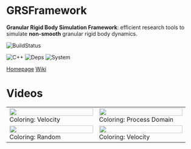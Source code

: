 # GRSFramework

**Granular Rigid Body Simulation Framework**: efficient research tools to simulate **non-smooth** granular rigid body dynamics.

![BuildStatus](https://app.travis-ci.com/gabyx/ExecutionGraph.svg?branch=master)

![C++](https://img.shields.io/badge/c%2B%2B-11/14-green.svg)
![Deps](https://img.shields.io/badge/dependencies-Ogre%7Cboost%7C%20Assimp%7CMPI%7CHDF5%7Ceigen3%7Cpugixml%7Cmeta%7CApproxMVBB%7CCudaFramework%7Cpython3-blue.svg)
![System](https://img.shields.io/badge/system-linux,osx,%7Bwindows%7D-lightgrey.svg)

[Homepage](http://gabyx.github.io/GRSFramework/)
[Wiki](https://github.com/gabyx/GRSFramework/wiki)

# Videos

<table>
<tr>
<td width="50%">
   <a href="https://player.vimeo.com/video/160352926?title=0&byline=0"><img src="https://vumbnail.com/160352926.png" width="100%"></a>
    <span>Coloring: Velocity</span>
</td>
<td width="50%">
   <a href="https://player.vimeo.com/video/160352927?title=0&byline=0"><img src="https://vumbnail.com/160352927.png" width="100%"></a>
    <span>Coloring: Process Domain</span>
</td>
</tr>
<tr>
<td width="50%">
   <a href="https://player.vimeo.com/video/160352928?title=0&byline=0"><img src="https://vumbnail.com/160352928.png" width="100%"></a>
    <span>Coloring: Random</span>
</td>
<td width="50%">
   <a href="https://player.vimeo.com/video/160352925?title=0&byline=0"><img src="https://vumbnail.com/160352925.png" width="100%"></a>
    <span>Coloring: Velocity</span>
</td>
</tr>
</table>
